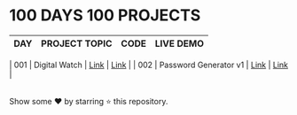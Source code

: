 # 100 DAYS 100 PROJECTS

| DAY | PROJECT TOPIC | CODE | LIVE DEMO |
| --- | ------------- | ---- | --------- |

| 001 | Digital Watch | [Link](https://github.com/aniketsinha2002/100days100projects/tree/main/Day001/DIGITAL-CLOCK) | [Link](https://aniketsinha2002.github.io/100days100projects/Day001/DIGITAL-CLOCK/index.html) |
| 002 | Password Generator v1 | [Link](https://github.com/aniketsinha2002/100days100projects/tree/main/Day002/PASSWORD-GENERATOR-V1) | [Link](https://aniketsinha2002.github.io/100days100projects/Day002/PASSWORD-GENERATOR-V1/) |





<br/>
Show some ❤ by starring ⭐ this repository.
